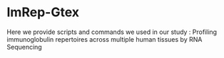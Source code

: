 # ImRep-Gtex
Here we provide scripts and commands we used in our study : Profiling immunoglobulin repertoires across multiple human tissues by RNA Sequencing 
